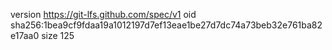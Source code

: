version https://git-lfs.github.com/spec/v1
oid sha256:1bea9cf9fdaa19a1012197d7ef13eae1be27d7dc74a73beb32e761ba82e17aa0
size 125
